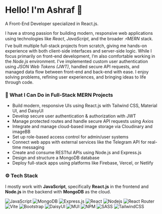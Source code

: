 # Hello! I'm Ashraf 👋
<p>A Front-End Developer specialized in React.js. </p>
<p>I have a strong passion for building modern, responsive web applications using technologies like <i>React</i>, <i>JavaScript</i>, and the broader <i>⚡MERN</i> stack. I’ve built multiple full-stack projects from scratch, giving me hands-on experience with both client-side interfaces and server-side logic. While I focus primarily on front-end development, I’m also comfortable working in the <i>Node.js</i> environment. I’ve implemented custom user authentication using <i>JSON Web Tokens (JWT)</i>, handled secure API requests, and managed data flow between front-end and back-end with ease. I enjoy solving problems, refining user experiences, and bringing ideas to life through code.</p>

### 🔧 What I Can Do in Full-Stack MERN Projects

- Build modern, responsive UIs using React.js with Tailwind CSS, Material UI, and DaisyUI
- Develop secure user authentication & authorization with JWT
- Manage protected routes and handle secure API requests using Axios
- Integrate and manage cloud-based image storage via Cloudinary and imageBB
- Set up role-based access control for admin/user systems
- Connect web apps with external services like the Telegram API for real-time messaging
- Create and consume RESTful APIs using Node.js and Express.js
- Design and structure a MongoDB database
- Deploy full-stack apps using platforms like Firebase, Vercel, or Netlify

### ⚙ Tech Stack

I mostly work with **JavaScript**, specifically **React.js** in the frontend and **Node.js** in the backend with **MongoDB** as the cloud.

![JavaScript](https://img.shields.io/badge/JavaScript-F7DF1E?logo=javascript&logoColor=black)
![MongoDB](https://img.shields.io/badge/MongoDB-4EA94B?logo=mongodb&logoColor=white)
![Express.js](https://img.shields.io/badge/express.js-%23404d59.svg?logo=express&logoColor=%2361DAFB)
![React](https://img.shields.io/badge/React-20232A?logo=react&logoColor=61DAFB)
![Nodejs](https://img.shields.io/badge/Node.js-43853D?logo=node.js&logoColor=white)
![React Router](https://img.shields.io/badge/React_Router-CA4245?logo=react-router&logoColor=white)
![Vite](https://img.shields.io/badge/vite-%23646CFF.svg?logo=vite&logoColor=white)
![Bootstrap](https://img.shields.io/badge/bootstrap-%238511FA.svg?logo=bootstrap&logoColor=white)
![DaisyUI](https://img.shields.io/badge/daisyui-5A0EF8?logo=daisyui&logoColor=white)
![MUI](https://img.shields.io/badge/MUI-%230081CB.svg?logo=mui&logoColor=white)
![NPM](https://img.shields.io/badge/NPM-%23CB3837.svg?logo=npm&logoColor=white)
![SASS](https://img.shields.io/badge/SASS-hotpink.svg?logo=SASS&logoColor=white)
![TailwindCSS](https://img.shields.io/badge/tailwindcss-%2338B2AC.svg?logo=tailwind-css&logoColor=white)




 


<!--
**nishathub/nishathub** is a ✨ _special_ ✨ repository because its `README.md` (this file) appears on your GitHub profile.

Here are some ideas to get you started:

- 🔭 I’m currently working on ...
- 🌱 I’m currently learning ...
- 👯 I’m looking to collaborate on ...
- 🤔 I’m looking for help with ...
- 💬 Ask me about ...
- 📫 How to reach me: ...
- 😄 Pronouns: ...
- ⚡ Fun fact: ...
-->
